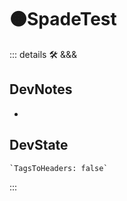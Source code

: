# 🟠<moto>SpadeTest</moto>

::: details 🛠 <dev>&&&</dev>

## DevNotes

-

## DevState

```py
`TagsToHeaders: false`
```

:::
